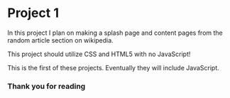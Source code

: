 # Project 1

In this project I plan on making a splash page and content pages from the random article section on wikipedia.

This project should utilize CSS and HTML5 with no JavaScript!

This is the first of these projects. Eventually they will include JavaScript.

### Thank you for reading 